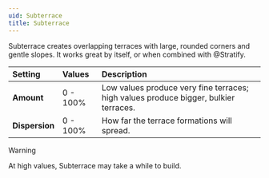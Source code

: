 ```yaml
---
uid: Subterrace
title: Subterrace
---
```


Subterrace creates overlapping terraces with large, rounded corners and gentle slopes. It works great by itself, or when combined with @Stratify.

| Setting        | Values      | Description |
| :------------- | :---------- | :---------- |
| **Amount**     | 0 - 100% | Low values produce very fine terraces; high values produce bigger, bulkier terraces. |
| **Dispersion** | 0 - 100% | How far the terrace formations will spread. |


> [!WARNING] 
> At high values, Subterrace may take a while to build.
